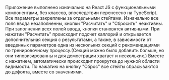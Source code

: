 Приложение выполнено изначально на React JS с функциональными компонентами, без классов, впоследствии перенесено на TypeScript. Все параметры закреплены за отдельными стейтами. Изначально все поля ввода незаполненны, кнопки "Расчитать" и "Сбросить" неактивны. При заполнении всех полей ввода, кнопки становятся активными. При нажатии "Расчитать" происходит подсчет каллорий и открывается дополнительная секция с результатами, а также, в зависимости от введенных параметров одна из нескольких секций с рекомендациями по тренировочному процессу.(Секций можно было добавить больше, но они типовизированны и для демострации хватает и нескольких.) Вместе с нажатием, автоматически происходит прокрутка до нужной области видимости. По нажатию на кнопку "Сброс" все стейты сбрасываются до дефолта, вместе со значениями.  